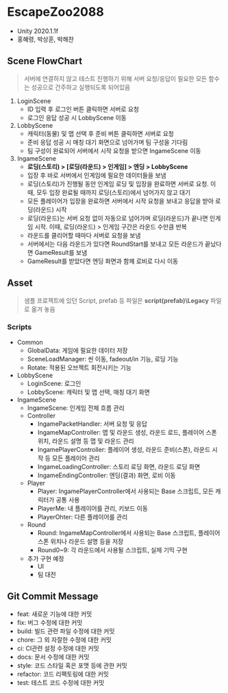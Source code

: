 # EscapeZoo2088

* Unity 2020.1.1f
* 홍혜령, 박상훈, 박해찬

## Scene FlowChart

> 서버에 연결하지 않고 테스트 진행하기 위해 서버 요청/응답이 필요한 모든 함수는 성공으로 간주하고 실행되도록 되어있음

1. LoginScene
   * ID 입력 후 로그인 버튼 클릭하면 서버로 요청
   * 로그인 응답 성공 시 LobbyScene 이동
2. LobbyScene
   * 캐릭터(동물) 및 맵 선택 후 준비 버튼 클릭하면 서버로 요청
   * 준비 응답 성공 시 매칭 대기 화면으로 넘어가며 팀 구성을 기다림
   * 팀 구성이 완료되어 서버에서 시작 요청을 받으면 IngameScene 이동
3. IngameScene
   * **로딩(스토리) > [로딩(라운드) > 인게임] > 엔딩 > LobbyScene**
   * 입장 후 바로 서버에서 인게임에 필요한 데이터들을 보냄
   * 로딩(스토리)가 진행될 동안 인게임 로딩 및 입장을 완료하면 서버로 요청. 이때, 모두 입장 완료될 때까지 로딩(스토리)에서 넘어가지 않고 대기
   * 모든 플레이어가 입장을 완료하면 서버에서 시작 요청을 보내고 응답을 받아 로딩(라운드) 시작
   * 로딩(라운드)는 서버 요청 없이 자동으로 넘어가며 로딩(라운드)가 끝나면 인게임 시작. 이때, 로딩(라운드) > 인게임 구간은 라운드 수만큼 반복
   * 라운드를 클리어할 때마다 서버로 요청을 보냄
   * 서버에서는 다음 라운드가 있다면 RoundStart를 보내고 모든 라운드가 끝났다면 GameResult를 보냄
   * GameResult를 받았다면 엔딩 화면과 함께 로비로 다시 이동

## Asset

> 샘플 프로젝트에 있던 Script, prefab 등 파일은 **script(prefab)\Legacy** 파일로 옮겨 놓음

### Scripts
* Common
   * GlobalData: 게임에 필요한 데이터 저장
   * SceneLoadManager: 씬 이동, fadeout/in 기능, 로딩 기능
   * Rotate: 적용된 오브젝트 회전시키는 기능
* LobbyScene
   * LoginScene: 로그인
   * LobbyScene: 캐릭터 및 맵 선택, 매칭 대기 화면
* IngameScene
  * IngameScene: 인게임 전체 흐름 관리
  * Controller
     * IngamePacketHandler: 서버 요청 및 응답
     * IngameMapController: 맵 및 라운드 생성, 라운드 로드, 플레이어 스폰 위치, 라운드 설명 등 맵 및 라운드 관리
     * IngamePlayerController: 플레이어 생성, 라운드 준비(스폰), 라운드 시작 등 모든 플레이어 관리
     * IngameLoadingController: 스토리 로딩 화면, 라운드 로딩 화면
     * IngameEndingController: 엔딩(결과) 화면, 로비 이동
  * Player
     * Player: IngamePlayerController에서 사용되는 Base 스크립트, 모든 캐릭터가 공통 사용
     * PlayerMe: 내 플레이어를 관리, 키보드 이동
     * PlayerOhter: 다른 플레이어를 관리
  * Round
     * Round: IngameMapController에서 사용되는 Base 스크립트, 플레이어 스폰 위치나 라운드 설명 등을 저장
     * Round0~9: 각 라운드에서 사용될 스크립트, 실제 기믹 구현
  * 추가 구현 예정
     * UI
     * 팀 대전

## Git Commit Message

* feat: 새로운 기능에 대한 커밋
* fix: 버그 수정에 대한 커밋
* build: 빌드 관련 파일 수정에 대한 커밋
* chore: 그 외 자잘한 수정에 대한 커밋
* ci: CI관련 설정 수정에 대한 커밋
* docs: 문서 수정에 대한 커밋
* style: 코드 스타일 혹은 포맷 등에 관한 커밋
* refactor: 코드 리팩토링에 대한 커밋
* test: 테스트 코드 수정에 대한 커밋

